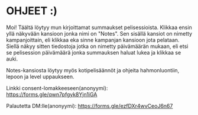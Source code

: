 # OHJEET :)

Moi! Täältä löytyy mun kirjoittamat summaukset pelisessioista.
Klikkaa ensin yllä näkyvään kansioon jonka nimi on "Notes".
Sen sisällä kansiot on nimetty kampanjoittain, eli klikkaa eka sinne kampanjan kansioon jota pelataan.
Siellä näkyy sitten tiedostoja jotka on nimetty päivämäärän mukaan,
eli etsi se pelisession päivämäärä jonka summauksen haluat lukea ja klikkaa se auki.

Notes-kansiosta löytyy myös kotipelisäännöt ja ohjeita hahmonluontiin, lepoon ja level uppaukseen.

Linkki consent-lomakkeeseen(anonyymi): https://forms.gle/qwn7pfgyk8Yjn1iGA

Palautetta DM:lle(anonyymi): https://forms.gle/ezfDXr4wvCeoJ6n67